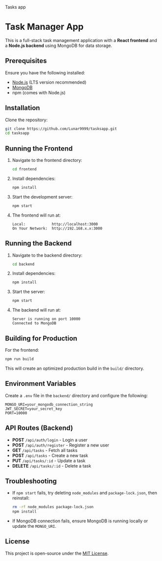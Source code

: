 Tasks app
# Task Manager App

This is a full-stack task management application with a **React frontend** and a **Node.js backend** using MongoDB for data storage.

## Prerequisites
Ensure you have the following installed:
- [Node.js](https://nodejs.org/) (LTS version recommended)
- [MongoDB](https://www.mongodb.com/)
- npm (comes with Node.js)

## Installation
Clone the repository:
```sh
git clone https://github.com/Lunar9999/tasksapp.git
cd tasksapp
```

## Running the Frontend
1. Navigate to the frontend directory:
   ```sh
   cd frontend
   ```
2. Install dependencies:
   ```sh
   npm install
   ```
3. Start the development server:
   ```sh
   npm start
   ```
4. The frontend will run at:
   ```
   Local:            http://localhost:3000
   On Your Network:  http://192.168.x.x:3000
   ```

## Running the Backend
1. Navigate to the backend directory:
   ```sh
   cd backend
   ```
2. Install dependencies:
   ```sh
   npm install
   ```
3. Start the server:
   ```sh
   npm start
   ```
4. The backend will run at:
   ```
   Server is running on port 10000
   Connected to MongoDB
   ```

## Building for Production
For the frontend:
```sh
npm run build
```
This will create an optimized production build in the `build/` directory.

## Environment Variables
Create a `.env` file in the `backend/` directory and configure the following:
```env
MONGO_URI=your_mongodb_connection_string
JWT_SECRET=your_secret_key
PORT=10000
```

## API Routes (Backend)
- **POST** `/api/auth/login` - Login a user
- **POST** `/api/auth/register` - Register a new user
- **GET** `/api/tasks` - Fetch all tasks
- **POST** `/api/tasks` - Create a new task
- **PUT** `/api/tasks/:id` - Update a task
- **DELETE** `/api/tasks/:id` - Delete a task

## Troubleshooting
- If `npm start` fails, try deleting `node_modules` and `package-lock.json`, then reinstall:
  ```sh
  rm -rf node_modules package-lock.json
  npm install
  ```
- If MongoDB connection fails, ensure MongoDB is running locally or update the `MONGO_URI`.

## License
This project is open-source under the [MIT License](LICENSE).


